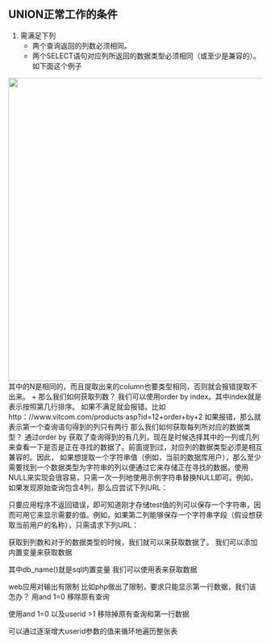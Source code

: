 ## UNION正常工作的条件
1. 需满足下列
    + 两个查询返回的列数必须相同。
    + 两个SELECT语句对应列所返回的数据类型必须相同（或至少是兼容的）。  
如下面这个例子
<img src="../pictures/yuhd2ry5zu.png" width="600" />
其中的N是相同的，而且提取出来的column也要类型相同，否则就会报错提取不出来。  
    + 那么我们如何获取列数？
    我们可以使用order by index。其中index就是表示按照第几行排序。
    如果不满足就会报错。比如
    http：//www.vitcom.com/products·asp?id=12+order+by+2
如果报错，那么就表示第一个查询语句得到的列只有两行
那么我们如何获取每列所对应的数据类型？
通过order by 获取了查询得到的有几列，现在是时候选择其中的一列或几列来查看一下是否是正在寻找的数据了。前面提到过，对应列的数据类型必须是相互兼容的。因此， 如果想提取一个字符串值（例如，当前的数据库用户），那么至少需要找到一个数据类型为字符串的列以便通过它来存储正在寻找的数据。使用NULL来实现会很容易，只需一次一列地使用示例字符串替换NULL即可。例如，如果发现原始查询包含4列，那么应尝试下列URL：

只要应用程序不返回错误，即可知道刚才存储test值的列可以保存一个字符串，因而可用它来显示需要的值。例如，如果第二列能够保存一个字符串字段（假设想获取当前用户的名称），只需请求下列URL：


获取到列数和对于的数据类型的时候，我们就可以来获取数据了。
我们可以添加内置变量来获取数据

其中db_name()就是sql内置变量
我们可以使用表来获取数据

web应用对输出有限制
比如php做出了限制，要求只能显示第一行数据，我们该怎办？
用and 1=0 移除原有查询

使用and 1=0 以及userid >1 移除掉原有查询和第一行数据

可以通过逐渐增大userid参数的值来循环地遍历整张表
